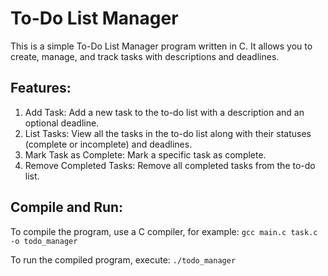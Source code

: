 # To-Do List Manager

This is a simple To-Do List Manager program written in C. It allows you to create, manage, and track tasks with descriptions and deadlines.

## Features:
1. Add Task: Add a new task to the to-do list with a description and an optional deadline.
2. List Tasks: View all the tasks in the to-do list along with their statuses (complete or incomplete) and deadlines.
3. Mark Task as Complete: Mark a specific task as complete.
4. Remove Completed Tasks: Remove all completed tasks from the to-do list.

## Compile and Run:
To compile the program, use a C compiler, for example:
`gcc main.c task.c -o todo_manager`

To run the compiled program, execute:
`./todo_manager`
